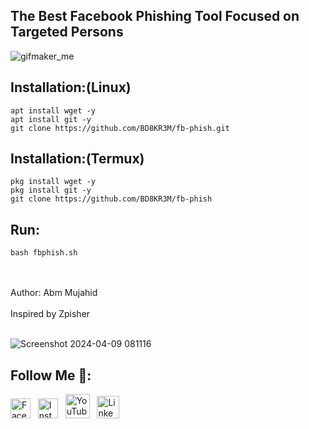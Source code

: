 ## The Best Facebook Phishing Tool Focused on Targeted Persons 
![gifmaker_me](https://github.com/BD8KR3M/fb-phish/assets/57522482/83961a33-d83a-4934-b43d-0a5ba2ce6b8c)

## Installation:(Linux)
 ```
apt install wget -y
apt install git -y
git clone https://github.com/BD8KR3M/fb-phish.git
 ```
## Installation:(Termux)
 ```
pkg install wget -y
pkg install git -y
git clone https://github.com/BD8KR3M/fb-phish
 ```

## Run:
 ```
bash fbphish.sh

 ```
<br><br>
Author: Abm Mujahid<br><br>
Inspired by Zpisher <br><br>






![Screenshot 2024-04-09 081116](https://github.com/BD8KR3M/fb-phish/assets/57522482/f04a565c-90b7-42cd-95a4-5c7aca19bc30)

## Follow Me 💋:
[<img src="https://github.com/dheereshagrwal/colored-icons/blob/master/public/icons/facebook/facebook.svg" alt="Facebook" width="32"/>](https://www.facebook.com/bd8kr3m) &nbsp;
[<img src="https://github.com/dheereshagrwal/colored-icons/blob/master/public/icons/instagram/instagram.svg" alt="Instagram" width="32"/>](https://www.instagram.com/Abm_Mujahid) &nbsp;
[<img src="https://github.com/dheereshagrwal/colored-icons/blob/master/public/icons/youtube/youtube.svg" alt="YouTube" width="39"/>](https://www.youtube.com/AbmMujahid) &nbsp;
[<img src="https://github.com/dheereshagrwal/colored-icons/blob/master/public/icons/linkedin/linkedin.svg" alt="LinkedIn" width="36"/>](https://www.linkedin.com/in/abmmujahid/)
